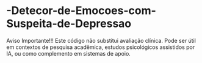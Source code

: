 # -Detecor-de-Emocoes-com-Suspeita-de-Depressao

Aviso Importante!!!
Este código não substitui avaliação clínica. Pode ser útil em contextos de pesquisa acadêmica, estudos psicológicos assistidos por IA, ou como complemento em sistemas de apoio.
